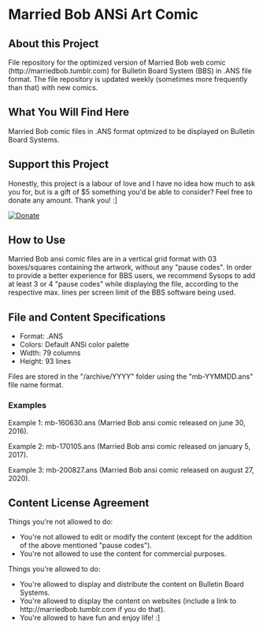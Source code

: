 # Married Bob ANSi Art Comic

## About this Project
<p>File repository for the optimized version of Married Bob web comic (http://marriedbob.tumblr.com) for Bulletin Board System (BBS) in .ANS file format. The file repository is updated weekly (sometimes more frequently than that) with new comics.</p>

## What You Will Find Here
<p>Married Bob comic files in .ANS format optmized to be displayed on Bulletin Board Systems.</p>

## Support this Project
<p>Honestly, this project is a labour of love and I have no idea how much to ask you for, but is a gift of $5 something you'd be able to consider? Feel free to donate any amount. Thank you! :]</p>

[![Donate](https://img.shields.io/badge/Donate-PayPal-green.svg)](https://www.paypal.com/cgi-bin/webscr?cmd=_s-xclick&hosted_button_id=B5LCXHC3ERT48)

## How to Use
<p>Married Bob ansi comic files are in a vertical grid format with 03 boxes/squares containing the artwork, without any "pause codes". In order to provide a better experience for BBS users, we recommend Sysops to add at least 3 or 4 "pause codes" while displaying the file, according to the respective max. lines per screen limit of the BBS software being used.</p>

## File and Content Specifications
<ul>
<li>Format: .ANS</li>
<li>Colors: Default ANSi color palette</li>
<li>Width: 79 columns</li>
<li>Height: 93 lines</li>
</ul>

<p>Files are stored in the "/archive/YYYY" folder using the "mb-YYMMDD.ans" file name format.</p>

### Examples

<p>Example 1: mb-160630.ans (Married Bob ansi comic released on june 30, 2016).</p>
<p>Example 2: mb-170105.ans (Married Bob ansi comic released on january 5, 2017).</p>
<p>Example 3: mb-200827.ans (Married Bob ansi comic released on august 27, 2020).</p>

## Content License Agreement

<p>Things you're not allowed to do:</p>
<ul><li>You're not allowed to edit or modify the content (except for the addition of the above mentioned "pause codes").</li>
<li>You're not allowed to use the content for commercial purposes.</li></ul>

<p>Things you're allowed to do:</p>
<ul><li>You're allowed to display and distribute the content on Bulletin Board Systems.</li>
<li>You're allowed to display the content on websites (include a link to http://marriedbob.tumblr.com if you do that).</li>
<li>You're allowed to have fun and enjoy life! :]</li></ul>
